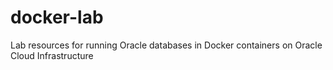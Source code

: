 # docker-lab
Lab resources for running Oracle databases in Docker containers on Oracle Cloud Infrastructure
